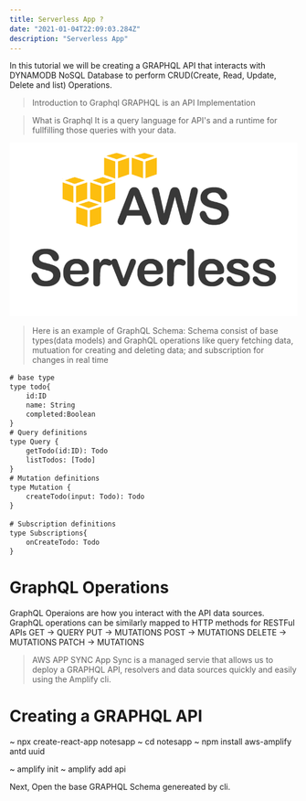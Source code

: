 ```yaml
---
title: Serverless App ?
date: "2021-01-04T22:09:03.284Z"
description: "Serverless App"
---
```


In this tutorial we will be creating a GRAPHQL API that interacts with DYNAMODB NoSQL Database to perform CRUD(Create, Read, Update, Delete and list) Operations.

> Introduction to Graphql
> GRAPHQL is an API Implementation

> What is Graphql
> It is a query language for API's and a runtime for fullfilling those queries with your data.

![Serverless App](./serverless.png)

> Here is an example of GraphQL Schema:
> Schema consist of base types(data models) and GraphQL operations like query fetching data, mutuation for creating and deleting data; and subscription for changes in real time

```
# base type
type todo{
    id:ID
    name: String
    completed:Boolean
}
# Query definitions
type Query {
    getTodo(id:ID): Todo
    listTodos: [Todo]
}
# Mutation definitions
type Mutation {
    createTodo(input: Todo): Todo
}

# Subscription definitions
type Subscriptions{
    onCreateTodo: Todo
}
```

# GraphQL Operations

GraphQL Operaions are how you interact with the API data sources. GraphQL operations can be similarly mapped to HTTP methods for RESTFul APIs
GET -> QUERY
PUT -> MUTATIONS
POST -> MUTATIONS
DELETE -> MUTATIONS
PATCH -> MUTATIONS

> AWS APP SYNC
> App Sync is a managed servie that allows us to deploy a GRAPHQL API, resolvers and data sources quickly and easily using the Amplify cli.

# Creating a GRAPHQL API

~ npx create-react-app notesapp
~ cd notesapp
~ npm install aws-amplify antd uuid

~ amplify init
~ amplify add api

Next, Open the base GRAPHQL Schema genereated by cli.
